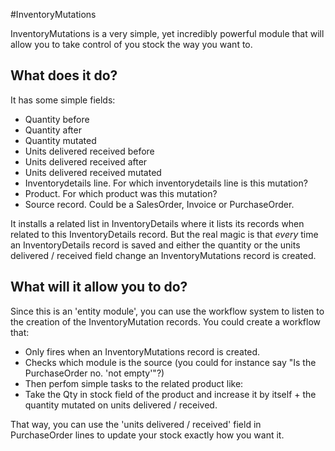 #InventoryMutations

InventoryMutations is a very simple, yet incredibly powerful module that will allow you to take control of you stock the way you want to.

## What does it do?
It has some simple fields:
- Quantity before
- Quantity after
- Quantity mutated
- Units delivered received before
- Units delivered received after
- Units delivered received mutated
- Inventorydetails line. For which inventorydetails line is this mutation?
- Product. For which product was this mutation?
- Source record. Could be a SalesOrder, Invoice or PurchaseOrder.

It installs a related list in InventoryDetails where it lists its records when related to this InventoryDetails record. But the real magic is that *every* time an InventoryDetails record is saved and either the quantity or the units delivered / received field change an InventoryMutations record is created.

## What will it allow you to do?
Since this is an 'entity module', you can use the workflow system to listen to the creation of the InventoryMutation records. You could create a workflow that:
- Only fires when an InventoryMutations record is created.
- Checks which module is the source (you could for instance say "Is the PurchaseOrder no. 'not empty'"?)
- Then perfom simple tasks to the related product like:
 - Take the Qty in stock field of the product and increase it by itself + the quantity mutated on units delivered / received.

That way, you can use the 'units delivered / received' field in PurchaseOrder lines to update your stock exactly how you want it.
